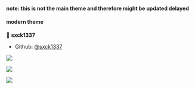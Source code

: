 
#### note: this is not the main theme and therefore might be updated delayed

#### modern theme
👤 **sxck1337**

* Github: [@sxck1337](https://github.com/sxck1337/)


<a  href="https://i.ibb.co/HFkPDbL/image.png"><img  src="https://i.ibb.co/HFkPDbL/image.png"></a>

<a  href="https://i.ibb.co/D1vBv3d/image.png"><img  src="https://i.ibb.co/D1vBv3d/image.png"></a>

<a  href="https://i.ibb.co/7KjsQzc/image.png"><img  src="https://i.ibb.co/7KjsQzc/image.png"></a>